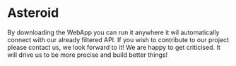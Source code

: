# Asteroid
By downloading the WebApp you can run it anywhere it wil automatically connect with our already filtered API.
If you wish to contribute to our project please contact us, we look forward to it!
We are happy to get criticised. It will drive us to be more precise and build better things!

